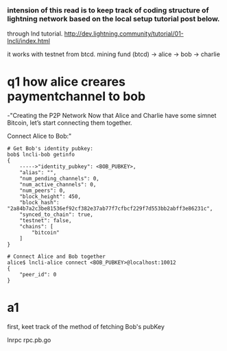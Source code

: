 ### intension of this read is to keep track of coding structure of lightning network based on the local setup tutorial post below.


through lnd tutorial.
http://dev.lightning.community/tutorial/01-lncli/index.html

it works with testnet from btcd.
<testnet>
mining fund (btcd) -> alice -> bob -> charlie


# q1 how alice creares paymentchannel to bob

-"Creating the P2P Network
Now that Alice and Charlie have some simnet Bitcoin, let’s start connecting them together.

Connect Alice to Bob:"

```
# Get Bob's identity pubkey:
bob$ lncli-bob getinfo
{
    ----->"identity_pubkey": <BOB_PUBKEY>,
    "alias": "",
    "num_pending_channels": 0,
    "num_active_channels": 0,
    "num_peers": 0,
    "block_height": 450,
    "block_hash": "2a84b7a2c3be81536ef92cf382e37ab77f7cfbcf229f7d553bb2abff3e86231c",
    "synced_to_chain": true,
    "testnet": false,
    "chains": [
        "bitcoin"
    ]
}

# Connect Alice and Bob together
alice$ lncli-alice connect <BOB_PUBKEY>@localhost:10012
{
    "peer_id": 0
}

```

# a1

first, keet track of the method of fetching Bob's pubKey

lnrpc rpc.pb.go
